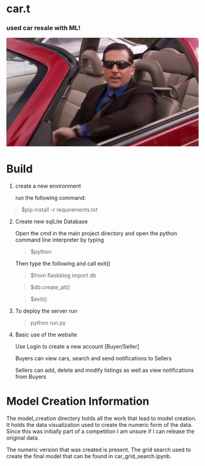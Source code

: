 # car.t
### used car resale with ML!

![Screenshot](images/ss.png)

# Build

1. create a new environment

   run the following command:

>$pip install -r requirements.txt

2. Create new sqlLite Database

   Open the cmd in the main project directory and open the python command line interpreter by typing
   >$python

   Then type the following and call exit()
   >$from flaskblog import db

   >$db.create_all()

   >$exit()

3. To deploy the server run

   >python run.py

4. Basic use of the website

   Use Login to create a new account [Buyer/Seller]

   Buyers can view cars, search and send notifications to Sellers

   Sellers can add, delete and modify listings as well as view notifications from Buyers

# Model Creation Information

The model_creation directory holds all the work that lead to model creation. It holds the data visualization used to create the numeric form of the data. Since this was initially part of a competition I am unsure if I can release the original data.

The numeric version that was created is present. The grid search used to create the final model that can be found in car_grid_search.ipynb.
